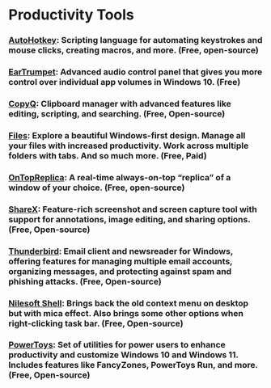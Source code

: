 
# Productivity Tools

### [AutoHotkey](https://www.autohotkey.com/): Scripting language for automating keystrokes and mouse clicks, creating macros, and more. (Free, open-source)

### [EarTrumpet](https://eartrumpet.app/): Advanced audio control panel that gives you more control over individual app volumes in Windows 10. (Free)

### [CopyQ](https://hluk.github.io/CopyQ/): Clipboard manager with advanced features like editing, scripting, and searching. (Free, Open-source)

### [Files](https://files.community/): Explore a beautiful Windows-first design. Manage all your files with increased productivity. Work across multiple folders with tabs. And so much more. (Free, Paid)

### [OnTopReplica](https://github.com/LorenzCK/OnTopReplica): A real-time always-on-top “replica” of a window of your choice. (Free, open-source) 

### [ShareX](https://getsharex.com/): Feature-rich screenshot and screen capture tool with support for annotations, image editing, and sharing options. (Free, Open-source)

### [Thunderbird](https://www.thunderbird.net/): Email client and newsreader for Windows, offering features for managing multiple email accounts, organizing messages, and protecting against spam and phishing attacks. (Free, Open-source)

### [Nilesoft Shell](https://nilesoft.org/): Brings back the old context menu on desktop but with mica effect. Also brings some other options when right-clicking task bar.  (Free, Open-source)

### [PowerToys](https://github.com/microsoft/PowerToys): Set of utilities for power users to enhance productivity and customize Windows 10 and Windows 11. Includes features like FancyZones, PowerToys Run, and more. (Free, Open-source)
